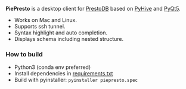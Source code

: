 **PiePresto** is a desktop client for [PrestoDB](http://prestodb.github.io/) based on [PyHive](https://github.com/dropbox/PyHive) and [PyQt5](https://www.riverbankcomputing.com/software/pyqt/intro).

- Works on Mac and Linux.
- Supports ssh tunnel.
- Syntax highlight and auto completion.
- Displays schema including nested structure.

### How to build

- Python3 (conda env preferred)
- Install dependencies in [requirements.txt](https://github.com/piekill/piepresto/blob/master/requirements.txt)
- Build with pyinstaller: `pyinstaller piepresto.spec`